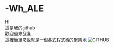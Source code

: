 # -Wh_ALE
HI  
這是我的github  
歡迎過來逛逛  
這裡簡單來說就是一個各式程式碼的聚集地 
![GITHUB]( https://www.facebook.com/photo/?fbid=163568399181516&set=a.104919165046440 "WH_ALE")
